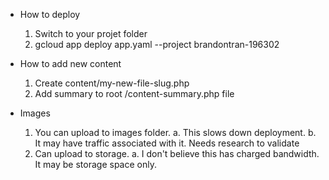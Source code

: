 * How to deploy

	1. Switch to your projet folder
	2. gcloud app deploy app.yaml --project brandontran-196302

* How to add new content

	1. Create content/my-new-file-slug.php
	2. Add summary to root /content-summary.php file

* Images
	1. You can upload to images folder.
		a. This slows down deployment.
		b. It may have traffic associated with it. Needs research to validate
	2. Can upload to storage.
		a. I don't believe this has charged bandwidth. It may be storage space only.
